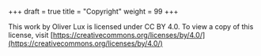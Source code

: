 +++
draft = true
title = "Copyright"
weight = 99
+++


This work by Oliver Lux is licensed under CC BY 4.0. To view a copy of this license, visit [https://creativecommons.org/licenses/by/4.0/](https://creativecommons.org/licenses/by/4.0/)
